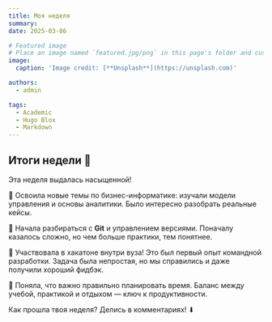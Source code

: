 ```yaml
---
title: Моя неделя
summary: 
date: 2025-03-06

# Featured image
# Place an image named `featured.jpg/png` in this page's folder and customize its options here.
image:
  caption: 'Image credit: [**Unsplash**](https://unsplash.com)'

authors:
  - admin

tags:
  - Academic
  - Hugo Blox
  - Markdown
---
```


## Итоги недели 🚀  

Эта неделя выдалась насыщенной!  

🔹 Освоила новые темы по бизнес-информатике: изучали модели управления и основы аналитики. Было интересно разобрать реальные кейсы.  

🔹 Начала разбираться с **Git** и управлением версиями. Поначалу казалось сложно, но чем больше практики, тем понятнее.  

🔹 Участвовала в хакатоне внутри вуза! Это был первый опыт командной разработки. Задача была непростая, но мы справились и даже получили хороший фидбэк.  

🔹 Поняла, что важно правильно планировать время. Баланс между учебой, практикой и отдыхом — ключ к продуктивности.  

Как прошла твоя неделя? Делись в комментариях! ⬇  
